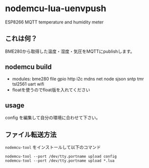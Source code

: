 # nodemcu-lua-uenvpush

ESP8266 MQTT temperature and humidity meter

## これは何？

BME280から取得した温度・湿度・気圧をMQTTにpublishします。

## nodemcu build

* modules: bme280 file gpio http i2c mdns net node sjson sntp tmr tsl2561 uart wifi
* floatを使うのでfloat版を入れてください

## usage

config を編集して自分の環境に合わせて下さい。

## ファイル転送方法

`nodemcu-tool` をインストールして以下のコマンド

```
nodemcu-tool --port /dev/tty.portname upload config
nodemcu-tool --port /dev/tty.portname upload *.lua
```
